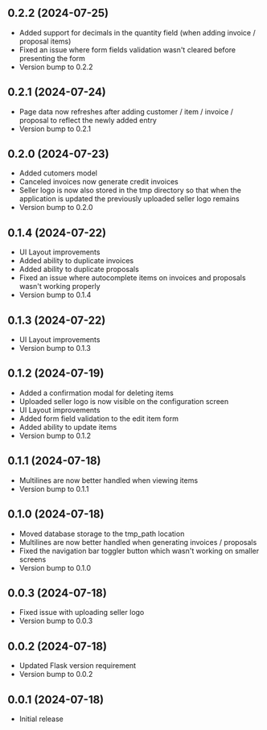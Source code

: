 ## 0.2.2 (2024-07-25)

* Added support for decimals in the quantity field (when adding invoice / proposal items)
* Fixed an issue where form fields validation wasn't cleared before presenting the form
* Version bump to 0.2.2

## 0.2.1 (2024-07-24)

* Page data now refreshes after adding customer / item / invoice / proposal to reflect the newly added entry
* Version bump to 0.2.1

## 0.2.0 (2024-07-23)

* Added cutomers model
* Canceled invoices now generate credit invoices
* Seller logo is now also stored in the tmp directory so that when the application is updated the previously uploaded seller logo remains
* Version bump to 0.2.0

## 0.1.4 (2024-07-22)

* UI Layout improvements
* Added ability to duplicate invoices 
* Added ability to duplicate proposals
* Fixed an issue where autocomplete items on invoices and proposals wasn't working properly
* Version bump to 0.1.4

## 0.1.3 (2024-07-22)

* UI Layout improvements
* Version bump to 0.1.3

## 0.1.2 (2024-07-19)

* Added a confirmation modal for deleting items
* Uploaded seller logo is now visible on the configuration screen
* UI Layout improvements
* Added form field validation to the edit item form
* Added ability to update items
* Version bump to 0.1.2

## 0.1.1 (2024-07-18)

* Multilines are now better handled when viewing items
* Version bump to 0.1.1

## 0.1.0 (2024-07-18)

* Moved database storage to the tmp_path location
* Multilines are now better handled when generating invoices / proposals
* Fixed the navigation bar toggler button which wasn't working on smaller screens
* Version bump to 0.1.0

## 0.0.3 (2024-07-18)

* Fixed issue with uploading seller logo
* Version bump to 0.0.3

## 0.0.2 (2024-07-18)

* Updated Flask version requirement
* Version bump to 0.0.2

## 0.0.1 (2024-07-18)

* Initial release